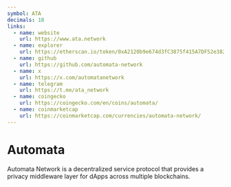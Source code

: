 ```yaml
---
symbol: ATA
decimals: 18
links:
  - name: website
    url: https://www.ata.network
  - name: explorer
    url: https://etherscan.io/token/0xA2120b9e674d3fC3875f415A7DF52e382F141225
  - name: github
    url: https://github.com/automata-network
  - name: x
    url: https://x.com/automatanetwork
  - name: telegram
    url: https://t.me/ata_network
  - name: coingecko
    url: https://coingecko.com/en/coins/automata/
  - name: coinmarketcap
    url: https://coinmarketcap.com/currencies/automata-network/
---
```


# Automata

Automata Network is a decentralized service protocol that provides a privacy middleware layer for dApps across multiple blockchains.
